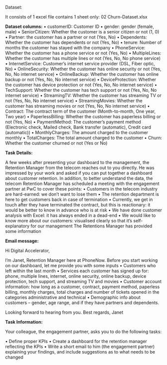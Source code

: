 Dataset:

It consists of 1 excel file contains 1 sheet only: 02 Churn-Dataset.xlsx

**Dataset columns:**
•	customerID: Customer ID
•	gender: gender (female, male)
•	SeniorCitizen: Whether the customer is a senior citizen or not (1, 0)
•	Partner: the customer has a partner or not (Yes, No)
•	Dependents: Whether the customer has dependents or not (Yes, No)
•	tenure: Number of months the customer has stayed with the company
•	PhoneService: Whether the customer has a phone service or not (Yes, No)
•	MultipleLines: Whether the customer has multiple lines or not (Yes, No, No phone service)
•	InternetService: Customer’s internet service provider (DSL, Fiber optic, No)
•	OnlineSecurity: Whether the customer has online security or not (Yes, No, No internet service)
•	OnlineBackup: Whether the customer has online backup or not (Yes, No, No internet service)
•	DeviceProtection: Whether the customer has device protection or not (Yes, No, No internet service)
•	TechSupport: Whether the customer has tech support or not (Yes, No, No internet service)
•	StreamingTV: Whether the customer has streaming TV or not (Yes, No, No internet service)
•	StreamingMovies: Whether the customer has streaming movies or not (Yes, No, No internet service)
•	Contract: The contract term of the customer (Month-to-month, One year, Two year)
•	PaperlessBilling: Whether the customer has paperless billing or not (Yes, No)
•	PaymentMethod: The customer’s payment method (Electronic check, Mailed check, Bank transfer (automatic), Credit card (automatic))
•	MonthlyCharges: The amount charged to the customer monthly
•	TotalCharges: The total amount charged to the customer
•	Churn: Whether the customer churned or not (Yes or No)

**Task Details:**

A few weeks after presenting your dashboard to the management, the Retention Manager from the telecom reaches out to you directly. He was impressed by your work and asked if you can put together a dashboard about customer retention.
In addition, to better understand the data, the telecom Retention Manager has scheduled a meeting with the engagement partner at PwC to cover these points:
•	Customers in the telecom industry are hard-earned: we don’t want to lose them
•	The retention department is here to get customers back in case of termination
•	Currently, we get in touch after they have terminated the contract, but this is reactionary: it would be better to know in advance who is at risk
•	We have done customer analysis with Excel: it has always ended in a dead-end
•	We would like to know more about our customers: visualised clearly so that it’s self-explanatory for our management The Retentions Manager has provided some information

**Email message:**

Hi Digital Accelerator,

I’m Janet, Retention Manager here at PhoneNow. Before you start working on our dashboard, let me provide you with some inputs
•	Customers who left within the last month
•	Services each customer has signed up for: phone, multiple lines, internet, online security, online backup, device protection, tech support, and streaming TV and movies
•	Customer account information: how long as a customer, contract, payment method, paperless billing, monthly charges, total charges and number of tickets opened in the categories administrative and technical
•	Demographic info about customers – gender, age range, and if they have partners and dependents.

Looking forward to hearing from you.
Best regards,
Janet

**Task Information:**

Your colleague, the engagement partner, asks you to do the following tasks:

•	Define proper KPIs
•	Create a dashboard for the retention manager reflecting the KPIs
•	Write a short email to him (the engagement partner) explaining your findings, and include suggestions as to what needs to be changed

